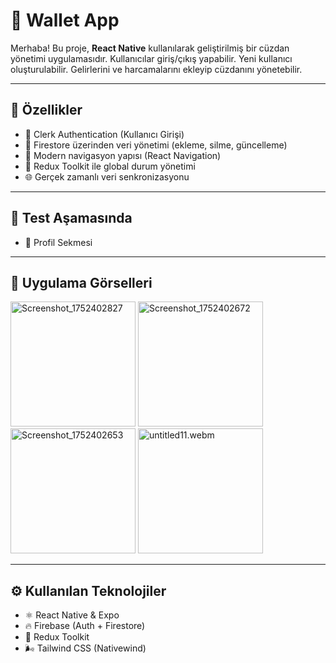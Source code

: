 # 👤 Wallet App

Merhaba! Bu proje, **React Native** kullanılarak geliştirilmiş bir cüzdan yönetimi uygulamasıdır. Kullanıcılar giriş/çıkış yapabilir. Yeni kullanıcı oluşturulabilir. Gelirlerini ve harcamalarını ekleyip cüzdanını yönetebilir.

---

## 🚀 Özellikler

- 🔐 Clerk Authentication (Kullanıcı Girişi)
- 📝 Firestore üzerinden veri yönetimi (ekleme, silme, güncelleme)
- 🧭 Modern navigasyon yapısı (React Navigation)
- 💾 Redux Toolkit ile global durum yönetimi
- 🌐 Gerçek zamanlı veri senkronizasyonu

---

## 🚀 Test Aşamasında

- 👤 Profil Sekmesi

---

## 📱 Uygulama Görselleri

<p float="left">
  <img width="200" alt="Screenshot_1752402827" src="https://github.com/user-attachments/assets/3f24ea9d-c816-4875-9e6b-b6c9e1672024" />
  <img width="200" alt="Screenshot_1752402672" src="https://github.com/user-attachments/assets/a6be88ca-d319-470b-9beb-02b2e748689d" />
  <img width="200" alt="Screenshot_1752402653" src="https://github.com/user-attachments/assets/3965ee29-4b08-4ae6-8b42-9437f5e0cc61" />
  <img width="200" alt="untitled11.webm" src="https://github.com/user-attachments/assets/212567e3-9541-47d7-b852-5bd9e74a9623" />
</p>

---

## ⚙️ Kullanılan Teknolojiler

- ⚛️ React Native & Expo
- 🔥 Firebase (Auth + Firestore)
- 🧠 Redux Toolkit
- 🌬️ Tailwind CSS (Nativewind)













